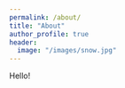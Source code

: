 ```yaml
---
permalink: /about/
title: "About"
author_profile: true
header:
  image: "/images/snow.jpg"
---
```


Hello!

